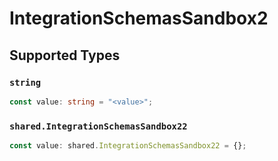 # IntegrationSchemasSandbox2


## Supported Types

### `string`

```typescript
const value: string = "<value>";
```

### `shared.IntegrationSchemasSandbox22`

```typescript
const value: shared.IntegrationSchemasSandbox22 = {};
```

